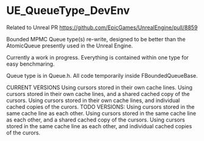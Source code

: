 # UE_QueueType_DevEnv

Related to Unreal PR https://github.com/EpicGames/UnrealEngine/pull/8859

Bounded MPMC Queue type(s) re-write, designed to be better than the AtomicQueue presently used in the Unreal Engine.

Currently a work in progress. Everything is contained within one type for easy benchmaring.

Queue type is in Queue.h. All code temporarily inside FBoundedQueueBase.

CURRENT VERSIONS
  Using cursors stored in their own cache lines.
  Using cursors stored in their own cache lines, and a shared cached copy of the cursors.
  Using cursors stored in their own cache lines, and individual cached copies of the curors.
TODO VERSIONS:
  Using cursors stored in the same cache line as each other.
  Using cursors stored in the same cache line as each other, and a shared cached copy of the cursors.
  Using cursors stored in the same cache line as each other, and individual cached copies of the curors.
